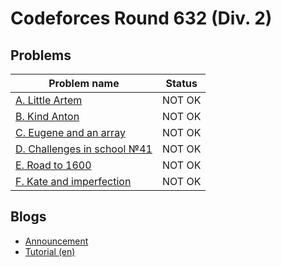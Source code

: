 # Codeforces Round 632 (Div. 2)

## Problems

|Problem name|Status|
|------------|---------|
| [A. Little Artem](problems/A._Little_Artem.md)|NOT OK|
| [B. Kind Anton](problems/B._Kind_Anton.md)|NOT OK|
| [C. Eugene and an array](problems/C._Eugene_and_an_array.md)|NOT OK|
| [D. Challenges in school №41](problems/D._Challenges_in_school_№41.md)|NOT OK|
| [E. Road to 1600](problems/E._Road_to_1600.md)|NOT OK|
| [F. Kate and imperfection](problems/F._Kate_and_imperfection.md)|NOT OK|
## Blogs

- [Announcement](blogs/Announcement.md)
- [Tutorial (en)](blogs/Tutorial_(en).md)
